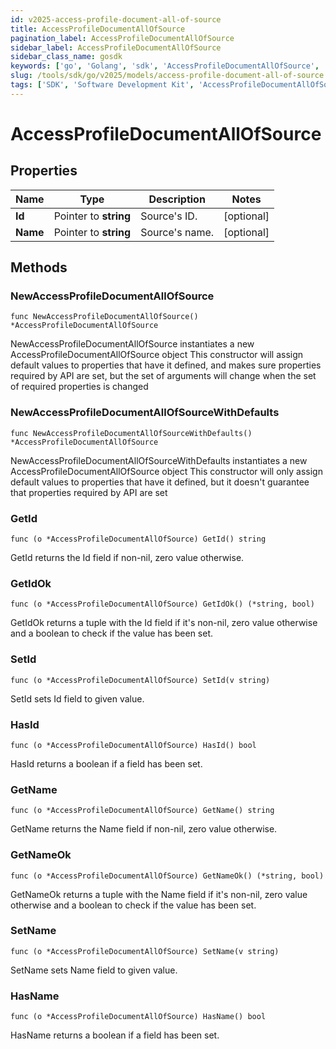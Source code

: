 ```yaml
---
id: v2025-access-profile-document-all-of-source
title: AccessProfileDocumentAllOfSource
pagination_label: AccessProfileDocumentAllOfSource
sidebar_label: AccessProfileDocumentAllOfSource
sidebar_class_name: gosdk
keywords: ['go', 'Golang', 'sdk', 'AccessProfileDocumentAllOfSource', 'V2025AccessProfileDocumentAllOfSource'] 
slug: /tools/sdk/go/v2025/models/access-profile-document-all-of-source
tags: ['SDK', 'Software Development Kit', 'AccessProfileDocumentAllOfSource', 'V2025AccessProfileDocumentAllOfSource']
---
```


# AccessProfileDocumentAllOfSource

## Properties

Name | Type | Description | Notes
------------ | ------------- | ------------- | -------------
**Id** | Pointer to **string** | Source's ID. | [optional] 
**Name** | Pointer to **string** | Source's name. | [optional] 

## Methods

### NewAccessProfileDocumentAllOfSource

`func NewAccessProfileDocumentAllOfSource() *AccessProfileDocumentAllOfSource`

NewAccessProfileDocumentAllOfSource instantiates a new AccessProfileDocumentAllOfSource object
This constructor will assign default values to properties that have it defined,
and makes sure properties required by API are set, but the set of arguments
will change when the set of required properties is changed

### NewAccessProfileDocumentAllOfSourceWithDefaults

`func NewAccessProfileDocumentAllOfSourceWithDefaults() *AccessProfileDocumentAllOfSource`

NewAccessProfileDocumentAllOfSourceWithDefaults instantiates a new AccessProfileDocumentAllOfSource object
This constructor will only assign default values to properties that have it defined,
but it doesn't guarantee that properties required by API are set

### GetId

`func (o *AccessProfileDocumentAllOfSource) GetId() string`

GetId returns the Id field if non-nil, zero value otherwise.

### GetIdOk

`func (o *AccessProfileDocumentAllOfSource) GetIdOk() (*string, bool)`

GetIdOk returns a tuple with the Id field if it's non-nil, zero value otherwise
and a boolean to check if the value has been set.

### SetId

`func (o *AccessProfileDocumentAllOfSource) SetId(v string)`

SetId sets Id field to given value.

### HasId

`func (o *AccessProfileDocumentAllOfSource) HasId() bool`

HasId returns a boolean if a field has been set.

### GetName

`func (o *AccessProfileDocumentAllOfSource) GetName() string`

GetName returns the Name field if non-nil, zero value otherwise.

### GetNameOk

`func (o *AccessProfileDocumentAllOfSource) GetNameOk() (*string, bool)`

GetNameOk returns a tuple with the Name field if it's non-nil, zero value otherwise
and a boolean to check if the value has been set.

### SetName

`func (o *AccessProfileDocumentAllOfSource) SetName(v string)`

SetName sets Name field to given value.

### HasName

`func (o *AccessProfileDocumentAllOfSource) HasName() bool`

HasName returns a boolean if a field has been set.


